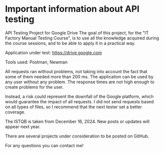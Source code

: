 # Important information about API testing

API Testing Project for Google Drive
The goal of this project, for the "IT Factory Manual Testing Course", is to use all the knowledge acquired during the course sessions, and to be able to apply it in a practical way.

Application under test: https://drive.google.com

Tools used: Postman, Newman

All requests ran without problems, not taking into account the fact that some of them needed more than 200 ms. The application can be used by any user without any problem. The response times are not high enough to create problems for the user. 

Instead, a risk could represent the downfall of the Google platform, which would guarantee the impact of all requests. I did not send requests based on all types of files, so I recommend that the next tester set a better coverage.

The ISTQB is taken from December 16, 2024. New posts or updates will appear next year.

There are several projects under consideration to be posted on GitHub.

For any questions you can contact me!
